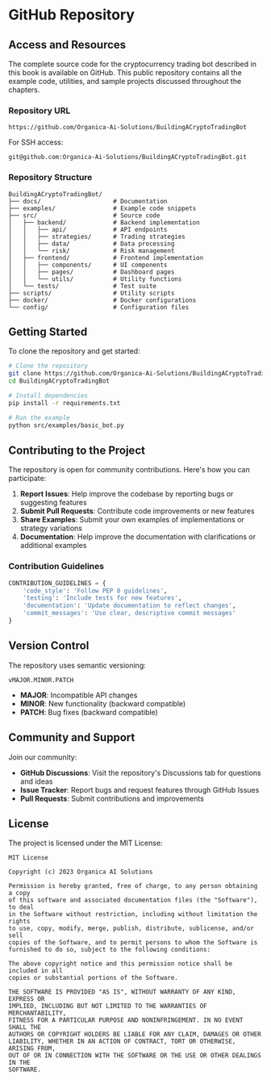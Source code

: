 # GitHub Repository

## Access and Resources

The complete source code for the cryptocurrency trading bot described in this book is available on GitHub. This public repository contains all the example code, utilities, and sample projects discussed throughout the chapters.

### Repository URL
```
https://github.com/Organica-Ai-Solutions/BuildingACryptoTradingBot
```

For SSH access:
```
git@github.com:Organica-Ai-Solutions/BuildingACryptoTradingBot.git
```

### Repository Structure

```
BuildingACryptoTradingBot/
├── docs/                    # Documentation
├── examples/                # Example code snippets
├── src/                     # Source code
│   ├── backend/             # Backend implementation
│   │   ├── api/             # API endpoints
│   │   ├── strategies/      # Trading strategies
│   │   ├── data/            # Data processing
│   │   └── risk/            # Risk management
│   ├── frontend/            # Frontend implementation
│   │   ├── components/      # UI components
│   │   ├── pages/           # Dashboard pages
│   │   └── utils/           # Utility functions
│   └── tests/               # Test suite
├── scripts/                 # Utility scripts
├── docker/                  # Docker configurations
└── config/                  # Configuration files
```

## Getting Started

To clone the repository and get started:

```bash
# Clone the repository
git clone https://github.com/Organica-Ai-Solutions/BuildingACryptoTradingBot.git
cd BuildingACryptoTradingBot

# Install dependencies
pip install -r requirements.txt

# Run the example
python src/examples/basic_bot.py
```

## Contributing to the Project

The repository is open for community contributions. Here's how you can participate:

1. **Report Issues**: Help improve the codebase by reporting bugs or suggesting features
2. **Submit Pull Requests**: Contribute code improvements or new features
3. **Share Examples**: Submit your own examples of implementations or strategy variations
4. **Documentation**: Help improve the documentation with clarifications or additional examples

### Contribution Guidelines

```python
CONTRIBUTION_GUIDELINES = {
    'code_style': 'Follow PEP 8 guidelines',
    'testing': 'Include tests for new features',
    'documentation': 'Update documentation to reflect changes',
    'commit_messages': 'Use clear, descriptive commit messages'
}
```

## Version Control

The repository uses semantic versioning:

```
vMAJOR.MINOR.PATCH
```

- **MAJOR**: Incompatible API changes
- **MINOR**: New functionality (backward compatible)
- **PATCH**: Bug fixes (backward compatible)

## Community and Support

Join our community:

- **GitHub Discussions**: Visit the repository's Discussions tab for questions and ideas
- **Issue Tracker**: Report bugs and request features through GitHub Issues
- **Pull Requests**: Submit contributions and improvements

## License

The project is licensed under the MIT License:

```
MIT License

Copyright (c) 2023 Organica AI Solutions

Permission is hereby granted, free of charge, to any person obtaining a copy
of this software and associated documentation files (the "Software"), to deal
in the Software without restriction, including without limitation the rights
to use, copy, modify, merge, publish, distribute, sublicense, and/or sell
copies of the Software, and to permit persons to whom the Software is
furnished to do so, subject to the following conditions:

The above copyright notice and this permission notice shall be included in all
copies or substantial portions of the Software.

THE SOFTWARE IS PROVIDED "AS IS", WITHOUT WARRANTY OF ANY KIND, EXPRESS OR
IMPLIED, INCLUDING BUT NOT LIMITED TO THE WARRANTIES OF MERCHANTABILITY,
FITNESS FOR A PARTICULAR PURPOSE AND NONINFRINGEMENT. IN NO EVENT SHALL THE
AUTHORS OR COPYRIGHT HOLDERS BE LIABLE FOR ANY CLAIM, DAMAGES OR OTHER
LIABILITY, WHETHER IN AN ACTION OF CONTRACT, TORT OR OTHERWISE, ARISING FROM,
OUT OF OR IN CONNECTION WITH THE SOFTWARE OR THE USE OR OTHER DEALINGS IN THE
SOFTWARE.
``` 

